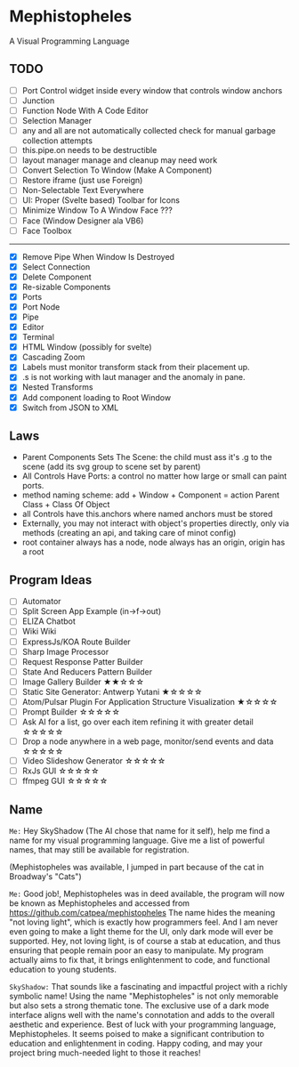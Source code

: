 # Mephistopheles
A Visual Programming Language

## TODO

- [ ] Port Control widget inside every window that controls window anchors
- [ ] Junction
- [ ] Function Node With A Code Editor
- [ ] Selection Manager
- [ ] any and all are not automatically collected check for manual garbage collection attempts
- [ ] this.pipe.on needs to be destructible
- [ ] layout manager manage and cleanup may need work
- [ ] Convert Selection To Window (Make A Component)
- [ ] Restore iframe (just use Foreign)
- [ ] Non-Selectable Text Everywhere
- [ ] UI: Proper (Svelte based) Toolbar for Icons
- [ ] Minimize Window To A Window Face ???
- [ ] Face (Window Designer ala VB6)
- [ ] Face Toolbox

---

- [x] Remove Pipe When Window Is Destroyed
- [x] Select Connection
- [x] Delete Component
- [x] Re-sizable Components
- [x] Ports
- [x] Port Node
- [x] Pipe
- [x] Editor
- [x] Terminal
- [x] HTML Window (possibly for svelte)
- [x] Cascading Zoom
- [x] Labels must monitor transform stack from their placement up.
- [x] .s is not working with laut manager and the anomaly in pane.
- [x] Nested Transforms
- [x] Add component loading to Root Window
- [x] Switch from JSON to XML

## Laws
- Parent Components Sets The Scene: the child must ass it's .g to the scene (add its svg group to scene set by parent)
- All Controls Have Ports: a control no matter how large or small can paint ports.
- method naming scheme: add + Window + Component = action Parent Class + Class Of Object
- all Controls have this.anchors where named anchors must be stored
- Externally, you may not interact with object's properties directly, only via methods (creating an api, and taking care of minot config)
- root container always has a node, node always has an origin, origin has a root

## Program Ideas
- [ ] Automator
- [ ] Split Screen App Example (in->f->out)
- [ ] ELIZA Chatbot
- [ ] Wiki Wiki
- [ ] ExpressJs/KOA Route Builder
- [ ] Sharp Image Processor
- [ ] Request Response Patter Builder
- [ ] State And Reducers Pattern Builder
- [ ] Image Gallery Builder ★★☆☆☆
- [ ] Static Site Generator: Antwerp Yutani ★☆☆☆☆
- [ ] Atom/Pulsar Plugin For Application Structure Visualization ★☆☆☆☆
- [ ] Prompt Builder ☆☆☆☆☆
- [ ] Ask AI for a list, go over each item refining it with greater detail ☆☆☆☆☆
- [ ] Drop a node anywhere in a web page, monitor/send events and data ☆☆☆☆☆
- [ ] Video Slideshow Generator ☆☆☆☆☆
- [ ] RxJs GUI ☆☆☆☆☆
- [ ] ffmpeg GUI ☆☆☆☆☆

## Name

```Me:``` Hey SkyShadow (The AI chose that name for it self), help me find a name for my visual programming language. Give me a list of powerful names, that may still be available for registration.

(Mephistopheles was available, I jumped in part because of the cat in Broadway's "Cats")

```Me:``` Good job!, Mephistopheles was in deed available, the program will now be known as Mephistopheles and accessed from https://github.com/catpea/mephistopheles The name hides the meaning "not loving light", which is exactly how programmers feel. And I am never even going to make a light theme for the UI, only dark mode will ever be supported. Hey, not loving light, is of course a stab at education, and thus ensuring that people remain poor an easy to manipulate. My program actually aims to fix that, it brings enlightenment to code, and functional education to young students.

```SkyShadow:``` That sounds like a fascinating and impactful project with a richly symbolic name! Using the name "Mephistopheles" is not only memorable but also sets a strong thematic tone. The exclusive use of a dark mode interface aligns well with the name's connotation and adds to the overall aesthetic and experience. Best of luck with your programming language, Mephistopheles. It seems poised to make a significant contribution to education and enlightenment in coding. Happy coding, and may your project bring much-needed light to those it reaches!

